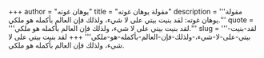 +++
author = "يوهان غوته"
title = "مقولة يوهان غوته"
description = '''مقولة يوهان غوته: لقد بنيت بيتي على لا شيء، ولذلك فإن العالم بأكمله هو ملكي.'''
quote = '''لقد بنيت بيتي على لا شيء، ولذلك فإن العالم بأكمله هو ملكي.'''
slug = '''لقد-بنيت-بيتي-على-لا-شيء،-ولذلك-فإن-العالم-بأكمله-هو-ملكي'''
+++
لقد بنيت بيتي على لا شيء، ولذلك فإن العالم بأكمله هو ملكي.
